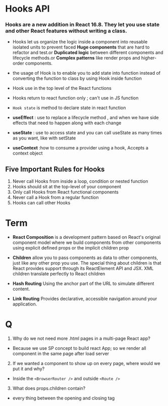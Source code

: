 # Hooks API

### Hooks are a new addition in React 16.8. They let you use state and other React features without writing a class.
* Hooks let us organize the logic inside a component into reusable isolated units to prevent faced **Huge components** that are hard to refactor and test.or **Duplicated logic** between different components and lifecycle methods.or **Complex patterns** like render props and higher-order components.

*  the usage of Hook is to enable you to add state into function instead of converting the function to class by using Hook inside function 

* Hook use in the top level of the React functions
* Hooks return to react function only ; can't use in JS function 
* ``Hook state`` is method to declare state in react function 

* **useEffect** : use to replace a lifecycle method , and  when we have side effects that need to happen along with each change
* **useState** :  use to access state and you can call useState as many times as you want, like with setState
* **useContext** :how to consume a provider using a hook, Accepts a context object


## Five Important Rules for Hooks
1. Never call Hooks from inside a loop, condition or nested function
2. Hooks should sit at the top-level of your component
3. Only call Hooks from React functional components
4. Never call a Hook from a regular function
5. Hooks can call other Hooks

# Term 
* **React Composition** is a development pattern based on React's original component model where we build components from other components using explicit defined props or the implicit children prop

*  **Children** allow you to pass components as data to other components, just like any other prop you use. The special thing about children is that React provides support through its ReactElement API and JSX. XML children translate perfectly to React children

* **Hash Routing** Using the anchor part of the URL to simulate different content.

* **Link Routing** Provides declarative, accessible navigation around your application.

# Q
1. Why do we not need more .html pages in a multi-page React app?  
- Because we use SP concept to build react App; so we render all component in the same page after load server 

2. If we wanted a component to show up on every page, where would we put it and why?
- Inside the ``<BrowserRouter />`` and outside ``<Route />``  

3. What does props.children contain?
- every thing between the opening and closing tag 
